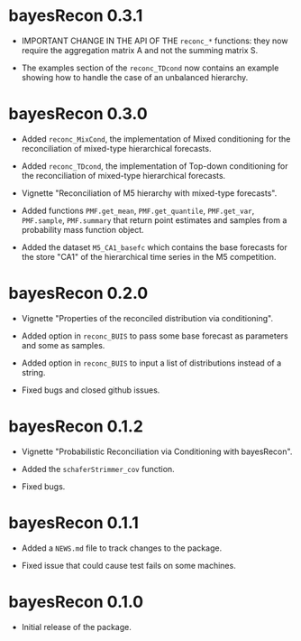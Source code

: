 # bayesRecon 0.3.1

* IMPORTANT CHANGE IN THE API OF THE `reconc_*` functions: they now require the aggregation matrix A and not the summing matrix S.

* The examples section of the `reconc_TDcond` now contains an example showing how to handle the case of an unbalanced hierarchy. 

# bayesRecon 0.3.0

* Added `reconc_MixCond`, the implementation of Mixed conditioning for the reconciliation of mixed-type hierarchical forecasts.

* Added `reconc_TDcond`, the implementation of Top-down conditioning for the reconciliation of mixed-type hierarchical forecasts.

* Vignette "Reconciliation of M5 hierarchy with mixed-type forecasts".

* Added functions `PMF.get_mean`, `PMF.get_quantile`, `PMF.get_var`, `PMF.sample`, `PMF.summary` that return point estimates and samples from a probability mass function object.

* Added the dataset `M5_CA1_basefc` which contains the base forecasts for the store "CA1" of the hierarchical time series in the M5 competition. 

# bayesRecon 0.2.0

* Vignette "Properties of the reconciled distribution via conditioning".

* Added option in `reconc_BUIS` to pass some base forecast as parameters and some as samples.

* Added option in `reconc_BUIS` to input a list of distributions instead of a string.

* Fixed bugs and closed github issues.

# bayesRecon 0.1.2

* Vignette "Probabilistic Reconciliation via Conditioning with bayesRecon".

* Added the `schaferStrimmer_cov` function.

* Fixed bugs.


# bayesRecon 0.1.1

* Added a `NEWS.md` file to track changes to the package.

* Fixed issue that could cause test fails on some machines.

# bayesRecon 0.1.0

* Initial release of the package.
